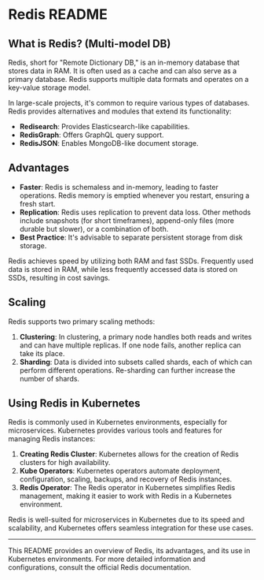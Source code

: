# Redis README

## What is Redis? (Multi-model DB)

Redis, short for "Remote Dictionary DB," is an in-memory database that stores data in RAM. It is often used as a cache and can also serve as a primary database. Redis supports multiple data formats and operates on a key-value storage model.

In large-scale projects, it's common to require various types of databases. Redis provides alternatives and modules that extend its functionality:

- **Redisearch**: Provides Elasticsearch-like capabilities.
- **RedisGraph**: Offers GraphQL query support.
- **RedisJSON**: Enables MongoDB-like document storage.

## Advantages

- **Faster**: Redis is schemaless and in-memory, leading to faster operations. Redis memory is emptied whenever you restart, ensuring a fresh start.
- **Replication**: Redis uses replication to prevent data loss. Other methods include snapshots (for short timeframes), append-only files (more durable but slower), or a combination of both.
- **Best Practice**: It's advisable to separate persistent storage from disk storage.

Redis achieves speed by utilizing both RAM and fast SSDs. Frequently used data is stored in RAM, while less frequently accessed data is stored on SSDs, resulting in cost savings.

## Scaling

Redis supports two primary scaling methods:

1. **Clustering**: In clustering, a primary node handles both reads and writes and can have multiple replicas. If one node fails, another replica can take its place.
2. **Sharding**: Data is divided into subsets called shards, each of which can perform different operations. Re-sharding can further increase the number of shards.

## Using Redis in Kubernetes

Redis is commonly used in Kubernetes environments, especially for microservices. Kubernetes provides various tools and features for managing Redis instances:

1. **Creating Redis Cluster**: Kubernetes allows for the creation of Redis clusters for high availability.
2. **Kube Operators**: Kubernetes operators automate deployment, configuration, scaling, backups, and recovery of Redis instances.
3. **Redis Operator**: The Redis operator in Kubernetes simplifies Redis management, making it easier to work with Redis in a Kubernetes environment.

Redis is well-suited for microservices in Kubernetes due to its speed and scalability, and Kubernetes offers seamless integration for these use cases.

---

This README provides an overview of Redis, its advantages, and its use in Kubernetes environments. For more detailed information and configurations, consult the official Redis documentation.

